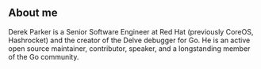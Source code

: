 
## About me

Derek Parker is a Senior Software Engineer at Red Hat (previously CoreOS, Hashrocket)
and the creator of the Delve debugger for Go. He is an active open source
maintainer, contributor, speaker, and a longstanding member of the Go community.
